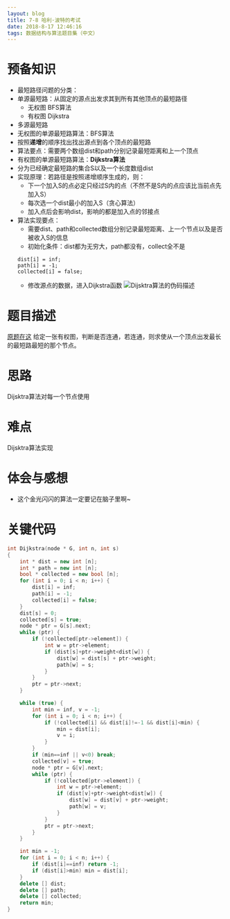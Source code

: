 ```yaml
---
layout: blog
title: 7-8 哈利·波特的考试
date: 2018-8-17 12:46:16
tags: 数据结构与算法题目集（中文）
---
```

# 预备知识
- 最短路径问题的分类：
 - 单源最短路：从固定的源点出发求其到所有其他顶点的最短路径
   - 无权图 BFS算法
   - 有权图 Dijkstra
 - 多源最短路
- 无权图的单源最短路算法：BFS算法
 - 按照**递增**的顺序找出找出源点到各个顶点的最短路
 - 算法要点：需要两个数组dist和path分别记录最短距离和上一个顶点
- 有权图的单源最短路算法：**Dijkstra算法**
 - 分为已经确定最短路的集合S以及一个长度数组dist
 - 实现原理：若路径是按照递增顺序生成的，则：
   - 下一个加入S的点必定只经过S内的点（不然不是S内的点应该比当前点先加入S）
   - 每次选一个dist最小的加入S（贪心算法）
   - 加入点后会影响dist，影响的都是加入点的邻接点
 - 算法实现要点：
   - 需要dist、path和collected数组分别记录最短距离、上一个节点以及是否被收入S的信息
   - 初始化条件：dist都为无穷大，path都没有，collect全不是
   ```
   dist[i] = inf;
   path[i] = -1;
   collected[i] = false;
   ```
   - 修改源点的数据，进入Dijkstra函数
   ![Dijsktra算法的伪码描述](https://res.cloudinary.com/ainevsia/image/upload/v1550225373/Dijsktra.png)

# 题目描述
[原题在这](https://pintia.cn/problem-sets/15/problems/716)
给定一张有权图，判断是否连通，若连通，则求使从一个顶点出发最长的最短路最短的那个节点。

# 思路
Dijsktra算法对每一个节点使用

# 难点
Dijsktra算法实现

# 体会与感想
- 这个金光闪闪的算法一定要记在脑子里啊~

# 关键代码
```C++
int Dijkstra(node * G, int n, int s)
{
    int * dist = new int [n];
    int * path = new int [n];
    bool * collected = new bool [n];
    for (int i = 0; i < n; i++) {
        dist[i] = inf;
        path[i] = -1;
        collected[i] = false;
    }
    dist[s] = 0;
    collected[s] = true;
    node * ptr = G[s].next;
    while (ptr) {
        if (!collected[ptr->element]) {
            int w = ptr->element;
            if (dist[s]+ptr->weight<dist[w]) {
                dist[w] = dist[s] + ptr->weight;
                path[w] = s;
            }
        }
        ptr = ptr->next;
    }

    while (true) {
        int min = inf, v = -1;
        for (int i = 0; i < n; i++) {
            if (!collected[i] && dist[i]!=-1 && dist[i]<min) {
                min = dist[i];
                v = i;
            }
        }
        if (min==inf || v<0) break;
        collected[v] = true;
        node * ptr = G[v].next;
        while (ptr) {
            if (!collected[ptr->element]) {
                int w = ptr->element;
                if (dist[v]+ptr->weight<dist[w]) {
                    dist[w] = dist[v] + ptr->weight;
                    path[w] = v;
                }
            }
            ptr = ptr->next;
        }
    }

    int min = -1;
    for (int i = 0; i < n; i++) {
        if (dist[i]==inf) return -1;
        if (dist[i]>min) min = dist[i];
    }
    delete [] dist;
    delete [] path;
    delete [] collected;
    return min;
}
```
